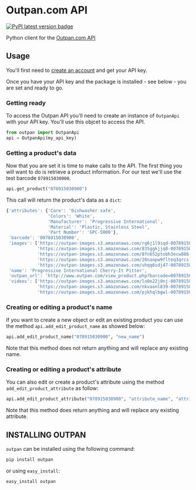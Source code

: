 Outpan.com API
==============

[![PyPI latest version badge][pypi_version]][pypi_link]

Python client for the [Outpan.com API][outpan_api]

Usage
-----

You'll first need to [create an account][outpan_register] and get your API key.

Once you have your API key and the package is installed - see below - you are
set and ready to go.

### Getting ready

To access the Outpan API you'll need to create an instance of `OutpanApi` with
your API key. You'll use this objcet to access the API.

```python
from outpan import OutpanApi
api = OutpanApi(my_api_key)
```

### Getting a product's data

Now that you are set it is time to make calls to the API. The first thing you
will want to do is retrieve a product information. For our test we'll use the
test barcode `078915030900`.

```python
api.get_product("078915030900")
```

This call will return the product's data as a `dict`:

```javascript
{'attributes': {'Care': 'Dishwasher safe',
                'Colors': 'White',
                'Manufacturer': 'Progressive International',
                'Material': 'Plastic, Stainless Steel',
                'Part Number': 'GPC-5000'},
 'barcode': '0078915030900',
 'images': ['https://outpan-images.s3.amazonaws.com/rg6j1l9iqd-0078915030900.jpg',
            'https://outpan-images.s3.amazonaws.com/835ggkjjq0-0078915030900.png',
            'https://outpan-images.s3.amazonaws.com/8fn652ptobh3ecw886.jpg',
            'https://outpan-images.s3.amazonaws.com/26naopw9flteq3qrcs.jpg',
            'https://outpan-images.s3.amazonaws.com/uhqq6sdj47-0078915030900.jpg'],
 'name': 'Progressive International Cherry-It Pitter',
 'outpan_url': 'http://www.outpan.com/view_product.php?barcode=0078915030900',
 'videos': ['https://outpan-images.s3.amazonaws.com/lo0e22j0nj-0078915030900.mp4',
            'https://outpan-images.s3.amazonaws.com/nkvaonl839-0078915030900.mp4',
            'https://outpan-images.s3.amazonaws.com/pjkhqlbgwl-0078915030900.mp4']}
```

### Creating or editing a product's name

If you want to create a new object or edit an existing product you can use the
method `api.add_edit_product_name` as showed below:

```python
api.add_edit_product_name("078915030900", "new_name")
```

Note that this method does not return anything and will replace any existing name.


### Creating or editing a product's attribute

You can also edit or create a product's attribute using the method
`add_edit_product_attribute` as follow:

```python
api.add_edit_product_attribute("078915030900", "attribute_name", "attribute_value")
```

Note that this method does return anything and will replace any existing attribute.


INSTALLING OUTPAN
-----------------

`outpan` can be installed using the following command:

```bash
pip install outpan
```

or using `easy_install`:

```bash
easy_install outpan
```

[outpan_api]: http://www.outpan.com/developers.php
[outpan_register]: http://www.outpan.com/index.php
[pypi_link]: https://pypi.python.org/pypi/outpan "outpan on PyPI"
[pypi_version]: https://badge.fury.io/py/outpan.svg "PyPI latest version"
